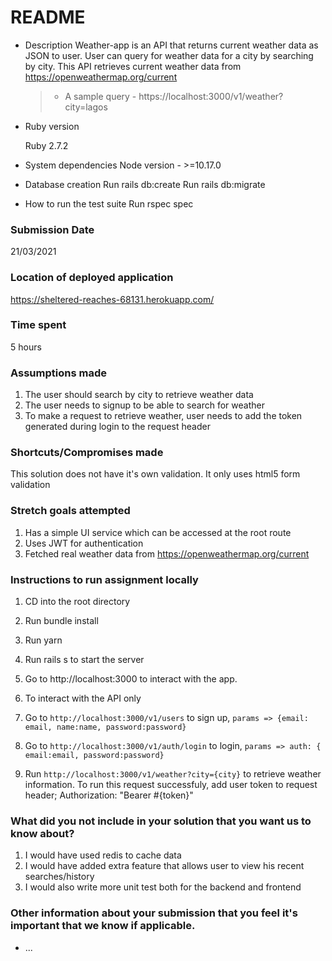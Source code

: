# README

* Description
  Weather-app is an API that returns current weather data as JSON to user. 
  User can query for weather data for a city by searching by city.
  This API retrieves current weather data from https://openweathermap.org/current 

  >- A sample query - https://localhost:3000/v1/weather?city=lagos

* Ruby version

  Ruby 2.7.2

* System dependencies
  Node version - >=10.17.0

* Database creation
  Run rails db:create 
  Run rails db:migrate

* How to run the test suite
Run rspec spec

### Submission Date
21/03/2021
### Location of deployed application
https://sheltered-reaches-68131.herokuapp.com/
### Time spent
5 hours
### Assumptions made
1. The user should search by city to retrieve weather data
2. The user needs to signup to be able to search for weather
3. To make a request to retrieve weather, user needs to add the token generated during login to the request header

### Shortcuts/Compromises made
  This solution does not have it's own validation. It only uses html5 form validation
### Stretch goals attempted
1. Has a simple UI service which can be accessed at the root route
2. Uses JWT for authentication
3. Fetched real weather data from https://openweathermap.org/current 
### Instructions to run assignment locally
  1. CD into the root directory
  2.  Run bundle install
  3. Run yarn 
  4. Run rails s to start the server
  5. Go to http://localhost:3000 to interact with the app.

  6. To interact with the API only
  7. Go to `http://localhost:3000/v1/users` to sign up, 
  ```params => {email: email, name:name, password:password}```

  8. Go to `http://localhost:3000/v1/auth/login` to login, 
  ```params => auth: { email:email, password:password}```

  9. Run `http://localhost:3000/v1/weather?city={city}` to retrieve weather information. To run this request successfuly, add user token to request header; Authorization: "Bearer #{token}"
### What did you not include in your solution that you want us to know about?
  1. I would have used redis to cache data
 2. I would have added extra feature that allows user to view his recent searches/history
  3. I would also write more unit test both for the backend and frontend
### Other information about your submission that you feel it's important that we know if applicable.

* ...